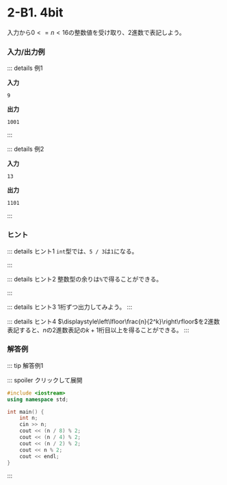 # 2-B1. 4bit

入力から$0 <= n < 16$の整数値を受け取り、2進数で表記しよう。

### 入力/出力例

::: details 例1

**入力**

```
9
```

**出力**

```
1001
```

:::

::: details 例2

**入力**

```
13
```

**出力**

```
1101
```

:::

### ヒント

::: details ヒント1
`int`型では、`5 / 3`は`1`になる。

:::

::: details ヒント2
整数型の余りは`%`で得ることができる。

:::

::: details ヒント3
1桁ずつ出力してみよう。
:::

::: details ヒント4
$\displaystyle\left\lfloor\frac{n}{2^k}\right\rfloor$を2進数表記すると、$n$の2進数表記の$k+1$桁目以上を得ることができる。
:::

### 解答例

::: tip 解答例1
 
::: spoiler クリックして展開
```cpp
#include <iostream>
using namespace std;

int main() {
    int n;
    cin >> n;
    cout << (n / 8) % 2;
    cout << (n / 4) % 2;
    cout << (n / 2) % 2;
    cout << n % 2;
    cout << endl;
}
```

:::
